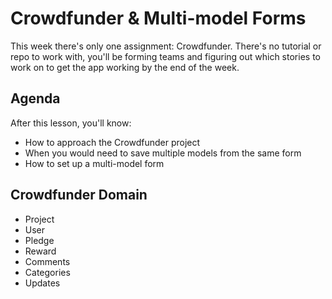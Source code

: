# Crowdfunder & Multi-model Forms

This week there's only one assignment: Crowdfunder. There's no tutorial or repo to work with, you'll be forming teams and figuring out which stories to work on to get the app working by the end of the week.

## Agenda
After this lesson, you'll know:

  * How to approach the Crowdfunder project
  * When you would need to save multiple models from the same form
  * How to set up a multi-model form


## Crowdfunder Domain

- Project
- User
- Pledge
- Reward
- Comments
- Categories
- Updates
